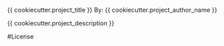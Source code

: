 {{ cookiecutter.project_title }}
By: {{ cookiecutter.project_author_name }}

{{ cookiecutter.project_description }}

#License